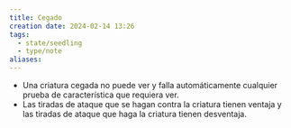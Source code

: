 ```yaml
---
title: Cegado
creation date: 2024-02-14 13:26
tags:
  - state/seedling
  - type/note
aliases:
---
```


- Una criatura cegada no puede ver y falla automáticamente cualquier prueba de característica que requiera ver.
- Las tiradas de ataque que se hagan contra la criatura tienen ventaja y las tiradas de ataque que haga la criatura tienen desventaja.